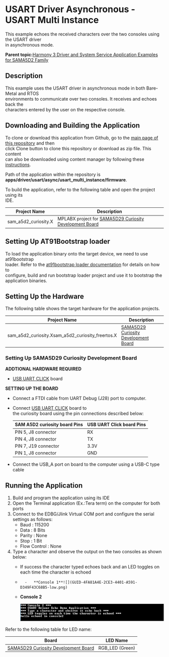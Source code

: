 # USART Driver Asynchronous - USART Multi Instance

This example echoes the received characters over the two consoles using the USART driver<br /> in asynchronous mode.

**Parent topic:**[Harmony 3 Driver and System Service Application Examples for SAMA5D2 Family](GUID-89743DCD-F235-4D2D-AE19-B9D1B98911AD.md)

## Description

This example uses the USART driver in asynchronous mode in both Bare-Metal and RTOS<br /> environments to communicate over two consoles. It receives and echoes back the<br /> characters entered by the user on the respective console.

## Downloading and Building the Application

To clone or download this application from Github, go to the [main page of this repository](https://github.com/Microchip-MPLAB-Harmony/core_apps_sam_a5d2) and then<br /> click Clone button to clone this repository or download as zip file. This content<br /> can also be downloaded using content manager by following these [instructions](https://github.com/Microchip-MPLAB-Harmony/contentmanager/wiki).

Path of the application within the repository is<br /> **apps/driver/usart/async/usart\_multi\_instance/firmware**.

To build the application, refer to the following table and open the project using its<br /> IDE.

|Project Name|Description|
|------------|-----------|
|sam\_a5d2\_curiosity.X|MPLABX project for [SAMA5D29 Curiosity Development Board](https://www.microchip.com/en-us/development-tool/EV07R15A)|

## Setting Up AT91Bootstrap loader

To load the application binary onto the target device, we need to use at91bootstrap<br /> loader. Refer to the [at91bootstrap loader documentation](GUID-EC647FFE-720B-413C-81C5-6ACA67E7CC7B.md) for details on how to<br /> configure, build and run bootstrap loader project and use it to bootstrap the<br /> application binaries.

## Setting Up the Hardware

The following table shows the target hardware for the application projects.

|Project Name|Description|
|------------|-----------|
|sam\_a5d2\_curiosity.Xsam\_a5d2\_curiosity\_freertos.X|[SAMA5D29 Curiosity Development Board](https://www.microchip.com/en-us/development-tool/EV07R15A)|

### Setting Up SAMA5D29 Curiosity Development Board

**ADDTIONAL HARDWARE REQUIRED**

-   [USB UART CLICK](https://www.mikroe.com/usb-uart-click) board

**SETTING UP THE BOARD**

-   Connect a FTDI cable from UART Debug \(J28\) port to computer.

-   Connect [USB UART CLICK](https://www.mikroe.com/usb-uart-click) board to<br /> the curiosity board using the pin connections described below:

    |SAM A5D2 curiosity board Pins|USB UART Click board Pins|
    |-----------------------------|-------------------------|
    |PIN 5, J8 connector|RX|
    |PIN 4, J8 connector|TX|
    |PIN 7, J19 connector|3.3V|
    |PIN 1, J8 connector|GND|

-   Connect the USB\_A port on board to the computer using a USB-C type<br /> cable


## Running the Application

1.  Build and program the application using its IDE
2.  Open the Terminal application \(Ex.:Tera term\) on the computer for both ports
3.  Connect to the EDBG/Jlink Virtual COM port and configure the serial settings as follows:
    -   Baud : 115200
    -   Data : 8 Bits
    -   Parity : None
    -   Stop : 1 Bit
    -   Flow Control : None
4.  Type a character and observe the output on the two consoles as shown below:
    -   If success the character typed echoes back and an LED toggles on each time the character is echoed
    -       -   **Console 1**![](GUID-4FA81A4E-2CE3-4401-A591-D349F43C68B5-low.png)
    -   **Console 2**

        ![](GUID-7EF41E6D-5ADF-40EF-B100-6A8928721127-low.png)


Refer to the following table for LED name:

|Board|LED Name|
|-----|--------|
|[SAMA5D29 Curiosity Development Board](https://www.microchip.com/en-us/development-tool/EV07R15A)|RGB\_LED \(Green\)|

